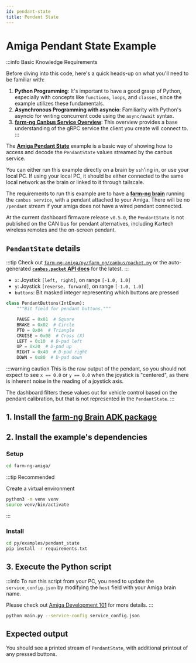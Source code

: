 ```yaml
---
id: pendant-state
title: Pendant State
---
```


# Amiga Pendant State Example

:::info Basic Knowledge Requirements

Before diving into this code, here's a quick heads-up on what you'll need to be familiar with:

1. **Python Programming**: It's important to have a good grasp of Python, especially with concepts
like `functions`, `loops`, and `classes`, since the example utilizes these fundamentals.
2. **Asynchronous Programming with asyncio**: Familiarity with Python's asyncio for writing concurrent
code using the `async/await` syntax.
3. [**farm-ng Canbus Service Overview**](/docs/concepts/canbus_service):
This overview provides a base understanding of the gRPC service the client you create will connect to.
:::

The [**Amiga Pendant State**](https://github.com/farm-ng/farm-ng-amiga/blob/main/py/examples/pendant_state/main.py)
example is a basic way of showing how to access and decode the
`PendantState` values streamed by the canbus service.

You can either run this example directly on a brain by `ssh`'ing in, or use your local PC.
If using your local PC, it should be either connected to the same local network as the brain
or linked to it through tailscale.

The requirements to run this example are to have a
[**farm-ng brain**](/docs/brain/) running the `canbus service`, with a pendant attached to your Amiga.
There will be no `/pendant` stream if your amiga does not have a wired pendant connected.

At the current dashboard firmware release `v0.5.0`, the `PendantState` is not published on the CAN
bus for pendant alternatives, including Kartech wireless remotes and the on-screen pendant.

## `PendantState` details

:::tip
Check out [`farm-ng-amiga/py/farm_ng/canbus/packet.py`](https://github.com/farm-ng/farm-ng-amiga/blob/main/py/farm_ng/canbus/packet.py)
or the auto-generated [**`canbus.packet` API docs**](/docs/reference/brain/canbus/packet) for the latest.
:::

- `x`: Joystick `[left, right]`, on range `[-1.0, 1.0]`
- `y`: Joystick `[reverse, forward]`, on range `[-1.0, 1.0]`
- `buttons`: Bit masked integer representing which buttons are pressed

```python
class PendantButtons(IntEnum):
    """Bit field for pendant buttons."""

    PAUSE = 0x01  # Square
    BRAKE = 0x02  # Circle
    PTO = 0x04  # Triangle
    CRUISE = 0x08  # Cross (X)
    LEFT = 0x10  # D-pad left
    UP = 0x20  # D-pad up
    RIGHT = 0x40  # D-pad right
    DOWN = 0x80  # D-pad down
```

:::warning caution
This is the raw output of the pendant,
so you should not expect to see `x == 0.0` or `y == 0.0` when the joystick is "centered",
as there is inherent noise in the reading of a joystick axis.

The dashboard filters these values out for vehicle control based on the pendant calibration,
but that is not represented in the `PendantState`.
:::

## 1. Install the [farm-ng Brain ADK package](/docs/brain/brain-install)

## 2. Install the example's dependencies

### Setup

```bash
cd farm-ng-amiga/
```

:::tip Recommended

Create a virtual environment

```bash
python3 -m venv venv
source venv/bin/activate
```

:::

### Install

```bash
cd py/examples/pendant_state
pip install -r requirements.txt
```

## 3. Execute the Python script

:::info
To run this script from your PC, you need to update the `service_config.json`
by modifying the `host` field with your Amiga brain name.

Please check out [Amiga Development 101](/docs/concepts/system_overview/README.md#where-to-run-the-examples)
for more details.
:::

```bash
python main.py --service-config service_config.json
```

## Expected output

You should see a printed stream of  `PendantState`,
with additional printout of any pressed buttons.
